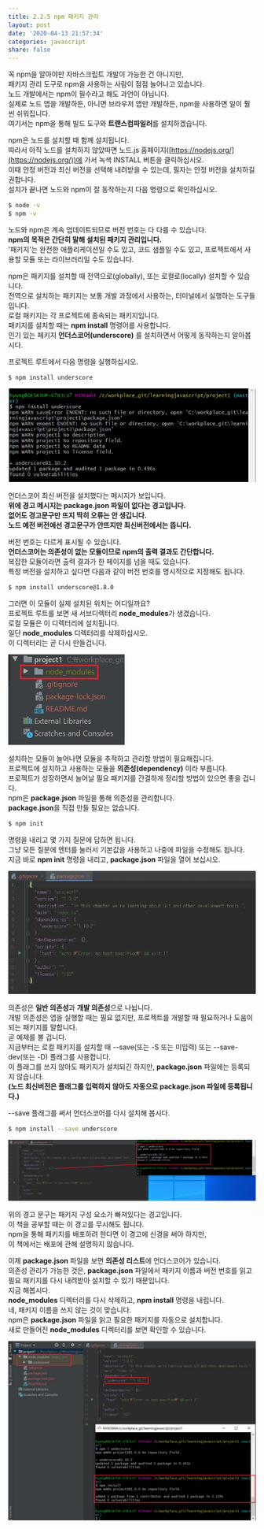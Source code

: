 ```yaml
---
title: 2.2.5 npm 패키지 관리
layout: post
date: '2020-04-13 21:57:34'
categories: javascript
share: false
---
```


꼭 npm을 알아야만 자바스크립트 개발이 가능한 건 아니지만,  
패키지 관리 도구로 npm을 사용하는 사람이 점점 늘어나고 있습니다.  
노드 개발에서는 npm이 필수라고 해도 과언이 아닙니다.  
실제로 노드 앱을 개발하든, 아니면 브라우저 앱만 개발하든, npm을 사용하면 일이 훨씬 쉬워집니다.  
여기서는 npm을 통해 빌드 도구와 **트랜스컴파일러**를 설치하겠습니다.  

npm은 노드를 설치할 때 함께 설치됩니다.  
따라서 아직 노드를 설치하지 않았따면 노드.js 홈페이지([https://nodejs.org/](https://nodejs.org/))에 가서 녹색 INSTALL 버튼을 클릭하십시오.  
이때 안정 버전과 최신 버전을 선택해 내려받을 수 있는데, 필자는 안정 버전을 설치하길 권합니다.  
설치가 끝나면 노드와 npm이 잘 동작하는지 다음 명령으로 확인하십시오.

```bash
$ node -v
$ npm -v
```

노드와 npm은 계속 업데이트되므로 버전 번호는 다 다를 수 있습니다.  
**npm의 목적은 간단히 말해 설치된 패키지 관리입니다.**  
'패키지'는 완전한 애플리케이션일 수도 있고, 코드 샘플일 수도 있고, 프로젝트에서 사용할 모듈 또는 라이브러리일 수도 있습니다.  

npm은 패키지를 설치할 때 전역으로(globally), 또는 로컬로(locally) 설치할 수 있습니다.  
전역으로 설치하는 패키지는 보통 개발 과정에서 사용하는, 터미널에서 실행하는 도구들입니다.  
로컬 패키지는 각 프로젝트에 종속되는 패키지입니다.  
패키지를 설치할 때는 **npm install** 명령어를 사용합니다.  
인기 있는 페키지 **언더스코어(underscore)** 를 설치하면서 어떻게 동작하는지 알아봅시다.  

프로젝트 루트에서 다음 명령을 실행하십시오.

```bash
$ npm install underscore
```

![이미지](/assets/img/learningjs/image09.jpg)

언더스코어 최신 버전을 설치했다는 메시지가 보입니다.  
**위에 경고 메시지는 package.json 파일이 없다는 경고입니다.  
없어도 경고문구만 뜨지 딱히 오류는 안 생깁니다.  
노드 예전 버전에선 경고문구가 안뜨지만 최신버전에서는 뜹니다.**  

버전 번호는 다르게 표시될 수 있습니다.  
**언더스코어는 의존성이 없는 모듈이므로 npm의 출력 결과도 간단합니다.**  
복잡한 모듈이라면 출력 결과가 한 페이지를 넘을 때도 있습니다.  
특정 버전을 설치하고 싶다면 다음과 같이 버전 번호를 명시적으로 지정해도 됩니다.

```bash
$ npm install underscore@1.8.0
```

그러면 이 모듈이 실제 설치된 위치는 어디일까요?  
프로젝트 루트를 보면 새 서브디렉터리 **node_modules**가 생겼습니다.  
로컬 모듈은 이 디렉터리에 설치됩니다.  
일단 **node_modules** 디렉터리를 삭제하십시오.  
이 디렉터리는 곧 다시 만들겁니다.

![이미지](/assets/img/learningjs/image10.jpg)

설치하는 모듈이 늘어나면 모듈을 추적하고 관리할 방법이 필요해집니다.  
프로젝트에 설치하고 사용하는 모듈을 **의존성(dependency)** 이라 부릅니다.  
프로젝트가 성장하면서 늘어날 필요 패키지를 간결하게 정리할 방법이 있으면 좋을 겁니다.  
npm은 **package.json** 파일을 통해 의존성을 관리합니다.  
**package.json**을 직접 만들 필요는 없습니다.  

```bash
$ npm init
```

명령을 내리고 몇 가지 질문에 답하면 됩니다.  
그냥 모든 질문에 엔터를 눌러서 기본값을 사용하고 나중에 파일을 수정해도 됩니다.  
지금 바로 **npm init** 명령을 내리고, **package.json** 파일을 열어 보십시오.

![이미지](/assets/img/learningjs/image11.jpg)

의존성은 **일반 의존성**과 **개발 의존성**으로 나뉩니다.  
개발 의존성은 앱을 실행할 때는 필요 없지만, 프로젝트를 개발할 때 필요하거나 도움이 되는 패키지를 말합니다.  
곧 예제를 볼 겁니다.  
지금부터는 로컬 패키지를 설치할 때 --save(또는 -S 또는 미입력) 또는 --save-dev(또는 -D) 플래그를 사용합니다.  
이 플래그를 쓰지 않아도 패키지가 설치되긴 하지만, **package.json** 파일에는 등록되지 않습니다.  
**(노드 최신버전은 플래그를 입력하지 않아도 자동으로 package.json 파일에 등록됩니다.)**  

--save 플래그를 써서 언더스코어를 다시 설치해 봅시다.

```bash
$ npm install --save underscore
```

![이미지](/assets/img/learningjs/image12.jpg)

위의 경고 문구는 패키지 구성 요소가 빠져있다는 경고입니다.  
이 책을 공부할 때는 이 경고를 무시해도 됩니다.  
npm을 통해 패키지를 배포하려 한다면 이 경고에 신경을 써야 하지만,  
이 책에서는 배포에 관해 설명하지 않습니다.

이제 **package.json** 파일을 보면 **의존성 리스트**에 언더스코어가 있습니다.  
의존성 관리가 가능한 것은, **package.json** 파일에서 패키지 이름과 버전 번호를 읽고 필요 패키지를 다시 내려받아 설치할 수 있기 때문입니다.  
지금 해봅시다.  
**node_modules** 디렉터리를 다시 삭제하고, **npm install** 명령을 내립니다.  
네, 패키지 이름을 쓰지 않는 것이 맞습니다.  
npm은 **package.json** 파일을 읽고 필요한 패키지를 자동으로 설치합니다.  
새로 만들어진 **node_modules** 디렉터리를 보면 확인할 수 있습니다.

![이미지](/assets/img/learningjs/image13.jpg)